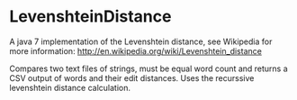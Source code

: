 LevenshteinDistance
===================

A java 7 implementation of the Levenshtein distance, see Wikipedia for more information: http://en.wikipedia.org/wiki/Levenshtein_distance

Compares two text files of strings, must be equal word count and returns a CSV output of words and their edit distances.
Uses the recurssive levenshtein distance calculation.
